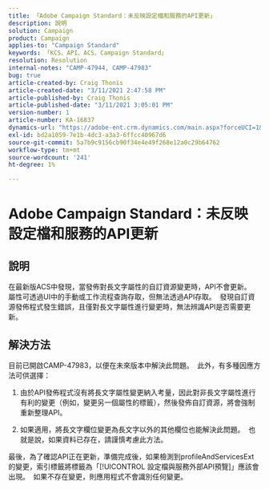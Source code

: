 ```yaml
---
title: 「Adobe Campaign Standard：未反映設定檔和服務的API更新」
description: 說明
solution: Campaign
product: Campaign
applies-to: "Campaign Standard"
keywords: 「KCS、API、ACS、Campaign Standard」
resolution: Resolution
internal-notes: "CAMP-47944, CAMP-47983"
bug: true
article-created-by: Craig Thonis
article-created-date: "3/11/2021 2:47:58 PM"
article-published-by: Craig Thonis
article-published-date: "3/11/2021 3:05:01 PM"
version-number: 1
article-number: KA-16837
dynamics-url: "https://adobe-ent.crm.dynamics.com/main.aspx?forceUCI=1&pagetype=entityrecord&etn=knowledgearticle&id=9e584fc3-7882-eb11-a812-000d3a3b2c6b"
exl-id: bd2a1059-7e1b-4dc3-a3a3-6ffcc40967d6
source-git-commit: 5a7b9c9156cb90f34e4e49f268e12a0c29b64762
workflow-type: tm+mt
source-wordcount: '241'
ht-degree: 1%

---
```


# Adobe Campaign Standard：未反映設定檔和服務的API更新

## 說明


在最新版ACS中發現，當發佈對長文字屬性的自訂資源變更時，API不會更新。  屬性可透過UI中的手動或工作流程查詢存取，但無法透過API存取。  發現自訂資源發佈程式發生錯誤，且僅對長文字屬性進行變更時，無法辨識API是否需要更新。


## 解決方法


目前已開啟CAMP-47983，以便在未來版本中解決此問題。  此外，有多種因應方法可供選擇：

1) 由於API發佈程式沒有將長文字屬性變更納入考量，因此對非長文字屬性進行有利的變更（例如，變更另一個屬性的標籤），然後發佈自訂資源，將會強制重新整理API。

2) 如果適用，將長文字欄位變更為長文字以外的其他欄位也能解決此問題。  也就是說，如果資料已存在，請謹慎考慮此方法。



最後，為了確認API正在更新，準備完成後，如果檢測到profileAndServicesExt的變更，索引標籤將標籤為「[!UICONTROL 設定檔與服務外部API預覽]」應該會出現。  如果不存在變更，則應用程式不會識別任何變更。
